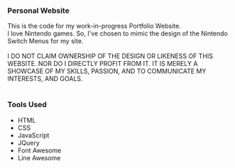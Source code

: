 <h3> Personal Website </h3>
This is the code for my work-in-progress Portfolio Website.
<be>
<br>
I love Nintendo games. So, I've chosen to mimic the design of the Nintendo Switch Menus for my site.
<br>
<br>
I DO NOT CLAIM OWNERSHIP OF THE DESIGN OR LIKENESS OF THIS WEBSITE. NOR DO I DIRECTLY PROFIT FROM IT. IT IS MERELY A SHOWCASE OF MY SKILLS, PASSION, AND TO COMMUNICATE MY INTERESTS, AND GOALS.
<br>
<br>
<h3>Tools Used</h3>
<ul>
  <li>HTML</li>
  <li>CSS</li>
  <li>JavaScript</li>
  <li>JQuery</li>
  <li>Font Awesome</li>
  <li>Line Awesome</li>
</ul>
